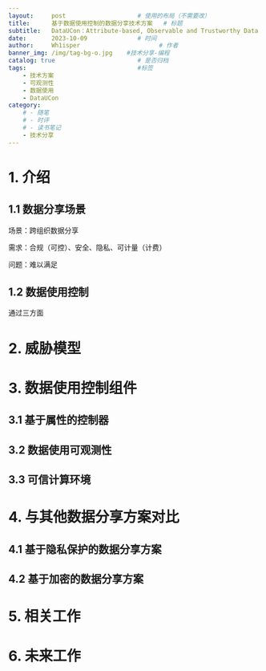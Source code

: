 ```yaml
---
layout:     post                    # 使用的布局（不需要改）
title:      基于数据使用控制的数据分享技术方案	# 标题
subtitle:   DataUCon：Attribute-based, Observable and Trustworthy Data Usage Control for Data Sharing Across Organizations #副标题
date:       2023-10-09              # 时间
author:     Wh1isper                      # 作者
banner_img: /img/tag-bg-o.jpg    #技术分享-编程
catalog: true                       # 是否归档
tags:                               #标签
    - 技术方案
    - 可观测性
    - 数据使用
    - DataUCon
category:
    # - 随笔
    # - 时评
    # - 读书笔记
    - 技术分享
---
```


# 1. 介绍

## 1.1 数据分享场景

场景：跨组织数据分享

需求：合规（可控）、安全、隐私、可计量（计费）

问题：难以满足

## 1.2 数据使用控制

通过三方面

# 2. 威胁模型

# 3. 数据使用控制组件

## 3.1 基于属性的控制器

## 3.2 数据使用可观测性

## 3.3 可信计算环境

# 4. 与其他数据分享方案对比

## 4.1 基于隐私保护的数据分享方案

## 4.2 基于加密的数据分享方案

# 5. 相关工作

# 6. 未来工作
